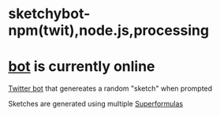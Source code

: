 # sketchybot- npm(twit),node.js,processing
# [bot](https://twitter.com/sketchybot) is currently online

[Twitter bot](https://twitter.com/sketchybot) that genereates a random "sketch" when prompted

Sketches are generated using multiple [Superformulas](https://en.wikipedia.org/wiki/Superformula)
